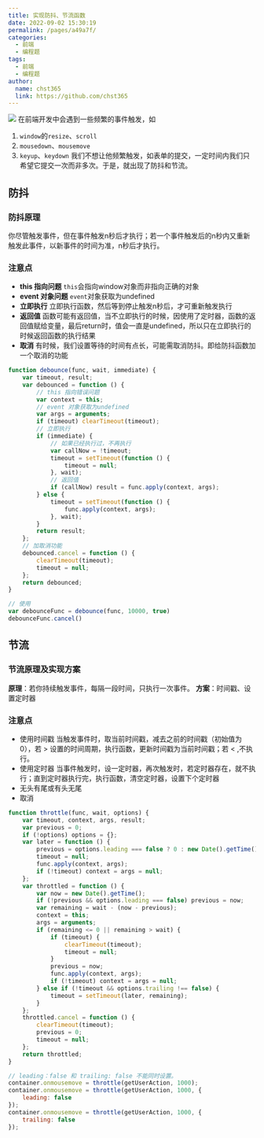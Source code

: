 ```yaml
---
title: 实现防抖、节流函数
date: 2022-09-02 15:30:19
permalink: /pages/a49a7f/
categories: 
  - 前端
  - 编程题
tags: 
  - 前端
  - 编程题
author: 
  name: chst365
  link: https://github.com/chst365
---
```

![](https://cdn.jsdelivr.net/gh/chst365/bolgImgs/imgs/topImgs/63.jpg)
在前端开发中会遇到一些频繁的事件触发，如
1. `window`的`resize`、`scroll`
2. `mousedown`、`mousemove`
3. `keyup`、`keydown`
我们不想让他频繁触发，如表单的提交，一定时间内我们只希望它提交一次而非多次。于是，就出现了防抖和节流。
## 防抖
### 防抖原理
你尽管触发事件，但在事件触发n秒后才执行；若一个事件触发后的n秒内又重新触发此事件，以新事件的时间为准，n秒后才执行。

### 注意点
- **this 指向问题** `this`会指向window对象而非指向正确的对象
- **event 对象问题** `event`对象获取为undefined
- **立即执行** 立即执行函数，然后等到停止触发n秒后，才可重新触发执行
- **返回值** 函数可能有返回值，当不立即执行的时候，因使用了定时器，函数的返回值赋给变量，最后return时，值会一直是undefined，所以只在立即执行的时候返回函数的执行结果
- **取消** 有时候，我们设置等待的时间有点长，可能需取消防抖。即给防抖函数加一个取消的功能

```js
function debounce(func, wait, immediate) {
    var timeout, result;
    var debounced = function () {
        // this 指向错误问题
        var context = this;
        // event 对象获取为undefined
        var args = arguments;
        if (timeout) clearTimeout(timeout);
        // 立即执行
        if (immediate) {
            // 如果已经执行过，不再执行
            var callNow = !timeout;
            timeout = setTimeout(function () {
                timeout = null;
            }, wait);
            // 返回值
            if (callNow) result = func.apply(context, args);
        } else {
            timeout = setTimeout(function () {
                func.apply(context, args);
            }, wait);
        }
        return result;
    };
    // 加取消功能
    debounced.cancel = function () {
        clearTimeout(timeout);
        timeout = null;
    };
    return debounced;
}

// 使用
var debounceFunc = debounce(func, 10000, true)
debounceFunc.cancel()
```
## 节流
### 节流原理及实现方案
**原理**：若你持续触发事件，每隔一段时间，只执行一次事件。
**方案**：时间戳、设置定时器

### 注意点
- 使用时间戳 当触发事件时，取当前时间戳，减去之前的时间戳（初始值为0），若 > 设置的时间周期，执行函数，更新时间戳为当前时间戳；若 < ,不执行。
- 使用定时器 当事件触发时，设一定时器，再次触发时，若定时器存在，就不执行；直到定时器执行完，执行函数，清空定时器，设置下个定时器
- 无头有尾或有头无尾 
- 取消 

```js
function throttle(func, wait, options) {
    var timeout, context, args, result;
    var previous = 0;
    if (!options) options = {};
    var later = function () {
        previous = options.leading === false ? 0 : new Date().getTime();
        timeout = null;
        func.apply(context, args);
        if (!timeout) context = args = null;
    };
    var throttled = function () {
        var now = new Date().getTime();
        if (!previous && options.leading === false) previous = now;
        var remaining = wait - (now - previous);
        context = this;
        args = arguments;
        if (remaining <= 0 || remaining > wait) {
            if (timeout) {
                clearTimeout(timeout);
                timeout = null;
            }
            previous = now;
            func.apply(context, args);
            if (!timeout) context = args = null;
        } else if (!timeout && options.trailing !== false) {
            timeout = setTimeout(later, remaining);
        }
    };
    throttled.cancel = function () {
        clearTimeout(timeout);
        previous = 0;
        timeout = null;
    };
    return throttled;
}

// leading：false 和 trailing: false 不能同时设置。
container.onmousemove = throttle(getUserAction, 1000);
container.onmousemove = throttle(getUserAction, 1000, {
    leading: false
});
container.onmousemove = throttle(getUserAction, 1000, {
    trailing: false
});
```